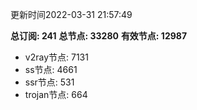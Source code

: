 更新时间2022-03-31 21:57:49

**总订阅: 241**
**总节点: 33280**
**有效节点: 12987**
- v2ray节点: 7131
- ss节点: 4661
- ssr节点: 531
- trojan节点: 664
